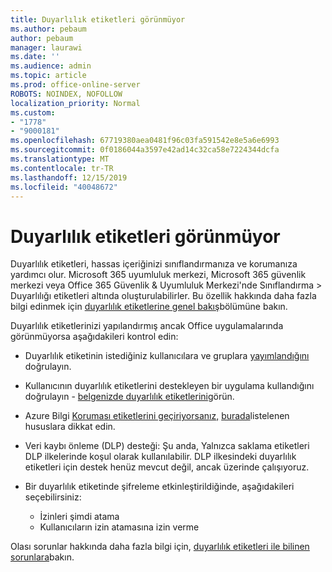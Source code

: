 ```yaml
---
title: Duyarlılık etiketleri görünmüyor
ms.author: pebaum
author: pebaum
manager: laurawi
ms.date: ''
ms.audience: admin
ms.topic: article
ms.prod: office-online-server
ROBOTS: NOINDEX, NOFOLLOW
localization_priority: Normal
ms.custom:
- "1778"
- "9000181"
ms.openlocfilehash: 67719380aea0481f96c03fa591542e8e5a6e6993
ms.sourcegitcommit: 0f0186044a3597e42ad14c32ca58e7224344dcfa
ms.translationtype: MT
ms.contentlocale: tr-TR
ms.lasthandoff: 12/15/2019
ms.locfileid: "40048672"
---
```

# <a name="sensitivity-labels-not-appearing"></a>Duyarlılık etiketleri görünmüyor

Duyarlılık etiketleri, hassas içeriğinizi sınıflandırmanıza ve korumanıza yardımcı olur. Microsoft 365 uyumluluk merkezi, Microsoft 365 güvenlik merkezi veya Office 365 Güvenlik & Uyumluluk Merkezi'nde Sınıflandırma > Duyarlılığı etiketleri altında oluşturulabilirler. Bu özellik hakkında daha fazla bilgi edinmek için [duyarlılık etiketlerine genel bakış](https://docs.microsoft.com/office365/securitycompliance/sensitivity-labels)bölümüne bakın.

Duyarlılık etiketlerinizi yapılandırmış ancak Office uygulamalarında görünmüyorsa aşağıdakileri kontrol edin:

- Duyarlılık etiketinin istediğiniz kullanıcılara ve gruplara [yayımlandığını](https://docs.microsoft.com/Office365/SecurityCompliance/sensitivity-labels#what-label-policies-can-do) doğrulayın.

- Kullanıcının duyarlılık etiketlerini destekleyen bir uygulama kullandığını doğrulayın - [belgenizde duyarlılık etiketlerini](https://support.office.com/article/apply-sensitivity-labels-to-your-documents-and-email-within-office-2f96e7cd-d5a4-403b-8bd7-4cc636bae0f9?ad=US&ui=en-US&rs=en-US#bkmk_whereavailable)görün.

- Azure Bilgi [Koruması etiketlerini geçiriyorsanız,](https://docs.microsoft.com/azure/information-protection/configure-policy-migrate-labels) [burada](https://docs.microsoft.com/azure/information-protection/configure-policy-migrate-labels#considerations-for-unified-labels)listelenen hususlara dikkat edin.

- Veri kaybı önleme (DLP) desteği: Şu anda, Yalnızca saklama etiketleri DLP ilkelerinde koşul olarak kullanılabilir.  DLP ilkesindeki duyarlılık etiketleri için destek henüz mevcut değil, ancak üzerinde çalışıyoruz.

- Bir duyarlılık etiketinde şifreleme etkinleştirildiğinde, aşağıdakileri seçebilirsiniz:
    - İzinleri şimdi atama
    - Kullanıcıların izin atamasına izin verme


Olası sorunlar hakkında daha fazla bilgi için, [duyarlılık etiketleri ile bilinen sorunlara](https://support.office.com/article/known-issues-with-sensitivity-labels-in-office-b169d687-2bbd-4e21-a440-7da1b2743edc)bakın.